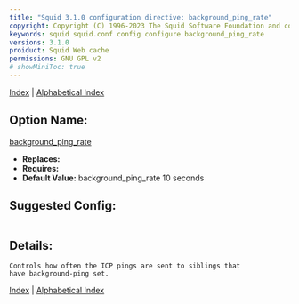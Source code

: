 ```yaml
---
title: "Squid 3.1.0 configuration directive: background_ping_rate"
copyright: Copyright (C) 1996-2023 The Squid Software Foundation and contributors
keywords: squid squid.conf config configure background_ping_rate
versions: 3.1.0
proiduct: Squid Web cache
permissions: GNU GPL v2
# showMiniToc: true
---
```

[Index](index#toc_background_ping_rate) | [Alphabetical Index](index_all#toc_background_ping_rate)

## Option Name:
[background_ping_rate](#background_ping_rate)
 * **Replaces:** 
 * **Requires:** 
 * **Default Value:** background_ping_rate 10 seconds


## Suggested Config:
```plaintext

```

## Details:

	Controls how often the ICP pings are sent to siblings that
	have background-ping set.



[Index](index#toc_background_ping_rate) | [Alphabetical Index](index_all#toc_background_ping_rate)

